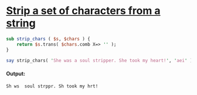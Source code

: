 [1]: https://rosettacode.org/wiki/Strip_a_set_of_characters_from_a_string

# [Strip a set of characters from a string][1]



```perl
sub strip_chars ( $s, $chars ) {
    return $s.trans( $chars.comb X=> '' );
}

say strip_chars( 'She was a soul stripper. She took my heart!', 'aei' );
```

#### Output:
```
Sh ws  soul strppr. Sh took my hrt!
```
